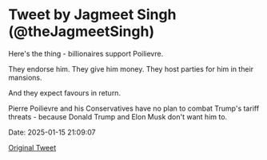 # Tweet by Jagmeet Singh (@theJagmeetSingh)

Here's the thing - billionaires support Poilievre.

They endorse him.
They give him money.
They host parties for him in their mansions.

And they expect favours in return.

Pierre Poilievre and his Conservatives have no plan to combat Trump's tariff threats - because Donald Trump and Elon Musk don't want him to.

Date: 2025-01-15 21:09:07

[Original Tweet](https://x.com/theJagmeetSingh/status/1879636957636198533)
